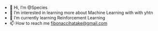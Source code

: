 - 👋 Hi, I’m @Species
- 👀 I’m interested in learning more about Machine Learning with with yhtn
- 🌱 I’m currently learning Reinforcement Learning 
- 📫 How to reach me fibonaccihatake@gmail.com


<!---
Species0/Species0 is a ✨ special ✨ repository because its `README.md` (this file) appears on your GitHub profile.
You can click the Preview link to take a look at your changes.
--->
